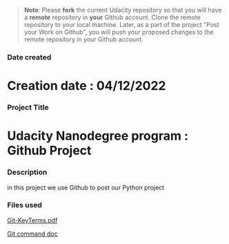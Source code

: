 >**Note**: Please **fork** the current Udacity repository so that you will have a **remote** repository in **your** Github account. Clone the remote repository to your local machine. Later, as a part of the project "Post your Work on Github", you will push your proposed changes to the remote repository in your Github account.

### Date created
# Creation date : 04/12/2022

### Project Title
# Udacity Nanodegree program : Github Project

### Description
in this project we use Github to post our Python project 

### Files used

[Git-KeyTerms.pdf](http://video.udacity-data.com.s3.amazonaws.com/topher/2017/March/58d31eb5_ud123-git-keyterms/ud123-git-keyterms.pdf)

[Git command doc](https://git-scm.com/docs/user-manual)




